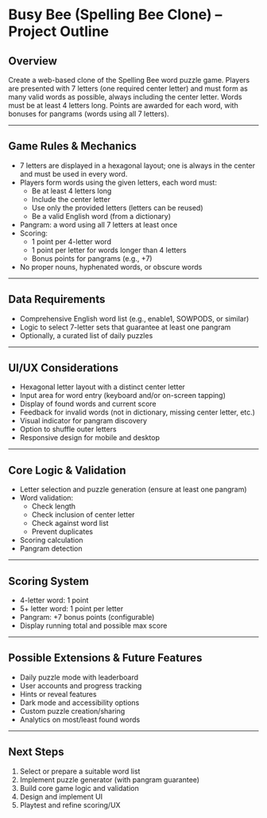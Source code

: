 # Busy Bee (Spelling Bee Clone) – Project Outline

## Overview
Create a web-based clone of the Spelling Bee word puzzle game. Players are presented with 7 letters (one required center letter) and must form as many valid words as possible, always including the center letter. Words must be at least 4 letters long. Points are awarded for each word, with bonuses for pangrams (words using all 7 letters).

---

## Game Rules & Mechanics
- 7 letters are displayed in a hexagonal layout; one is always in the center and must be used in every word.
- Players form words using the given letters, each word must:
  - Be at least 4 letters long
  - Include the center letter
  - Use only the provided letters (letters can be reused)
  - Be a valid English word (from a dictionary)
- Pangram: a word using all 7 letters at least once
- Scoring:
  - 1 point per 4-letter word
  - 1 point per letter for words longer than 4 letters
  - Bonus points for pangrams (e.g., +7)
- No proper nouns, hyphenated words, or obscure words

---

## Data Requirements
- Comprehensive English word list (e.g., enable1, SOWPODS, or similar)
- Logic to select 7-letter sets that guarantee at least one pangram
- Optionally, a curated list of daily puzzles

---

## UI/UX Considerations
- Hexagonal letter layout with a distinct center letter
- Input area for word entry (keyboard and/or on-screen tapping)
- Display of found words and current score
- Feedback for invalid words (not in dictionary, missing center letter, etc.)
- Visual indicator for pangram discovery
- Option to shuffle outer letters
- Responsive design for mobile and desktop

---

## Core Logic & Validation
- Letter selection and puzzle generation (ensure at least one pangram)
- Word validation:
  - Check length
  - Check inclusion of center letter
  - Check against word list
  - Prevent duplicates
- Scoring calculation
- Pangram detection

---

## Scoring System
- 4-letter word: 1 point
- 5+ letter word: 1 point per letter
- Pangram: +7 bonus points (configurable)
- Display running total and possible max score

---

## Possible Extensions & Future Features
- Daily puzzle mode with leaderboard
- User accounts and progress tracking
- Hints or reveal features
- Dark mode and accessibility options
- Custom puzzle creation/sharing
- Analytics on most/least found words

---

## Next Steps
1. Select or prepare a suitable word list
2. Implement puzzle generator (with pangram guarantee)
3. Build core game logic and validation
4. Design and implement UI
5. Playtest and refine scoring/UX 